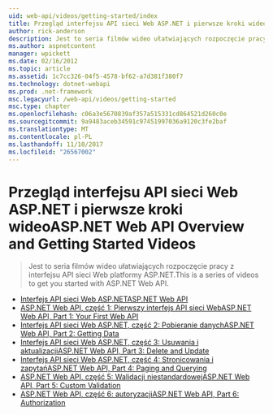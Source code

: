 ```yaml
---
uid: web-api/videos/getting-started/index
title: Przegląd interfejsu API sieci Web ASP.NET i pierwsze kroki wideo | Dokumentacja firmy Microsoft
author: rick-anderson
description: Jest to seria filmów wideo ułatwiających rozpoczęcie pracy z interfejsu API sieci Web platformy ASP.NET.
ms.author: aspnetcontent
manager: wpickett
ms.date: 02/16/2012
ms.topic: article
ms.assetid: 1c7cc326-04f5-4578-bf62-a7d381f380f7
ms.technology: dotnet-webapi
ms.prod: .net-framework
msc.legacyurl: /web-api/videos/getting-started
msc.type: chapter
ms.openlocfilehash: c06a3e5670839af357a515331cd864521d260c0e
ms.sourcegitcommit: 9a9483aceb34591c97451997036a9120c3fe2baf
ms.translationtype: MT
ms.contentlocale: pl-PL
ms.lasthandoff: 11/10/2017
ms.locfileid: "26567002"
---
```

<a name="aspnet-web-api-overview-and-getting-started-videos"></a><span data-ttu-id="b6694-103">Przegląd interfejsu API sieci Web ASP.NET i pierwsze kroki wideo</span><span class="sxs-lookup"><span data-stu-id="b6694-103">ASP.NET Web API Overview and Getting Started Videos</span></span>
====================
> <span data-ttu-id="b6694-104">Jest to seria filmów wideo ułatwiających rozpoczęcie pracy z interfejsu API sieci Web platformy ASP.NET.</span><span class="sxs-lookup"><span data-stu-id="b6694-104">This is a series of videos to get you started with ASP.NET Web API.</span></span>


- [<span data-ttu-id="b6694-105">Interfejs API sieci Web ASP.NET</span><span class="sxs-lookup"><span data-stu-id="b6694-105">ASP.NET Web API</span></span>](aspnet-web-api.md)
- [<span data-ttu-id="b6694-106">ASP.NET Web API, część 1: Pierwszy interfejs API sieci Web</span><span class="sxs-lookup"><span data-stu-id="b6694-106">ASP.NET Web API, Part 1: Your First Web API</span></span>](your-first-web-api.md)
- [<span data-ttu-id="b6694-107">Interfejs API sieci Web ASP.NET, część 2: Pobieranie danych</span><span class="sxs-lookup"><span data-stu-id="b6694-107">ASP.NET Web API, Part 2: Getting Data</span></span>](getting-data.md)
- [<span data-ttu-id="b6694-108">Interfejs API sieci Web ASP.NET, część 3: Usuwania i aktualizacji</span><span class="sxs-lookup"><span data-stu-id="b6694-108">ASP.NET Web API, Part 3: Delete and Update</span></span>](delete-and-update.md)
- [<span data-ttu-id="b6694-109">Interfejs API sieci Web ASP.NET, część 4: Stronicowania i zapytań</span><span class="sxs-lookup"><span data-stu-id="b6694-109">ASP.NET Web API, Part 4: Paging and Querying</span></span>](paging-and-querying.md)
- [<span data-ttu-id="b6694-110">ASP.NET Web API, część 5: Walidacji niestandardowej</span><span class="sxs-lookup"><span data-stu-id="b6694-110">ASP.NET Web API, Part 5: Custom Validation</span></span>](custom-validation.md)
- [<span data-ttu-id="b6694-111">ASP.NET Web API, część 6: autoryzacji</span><span class="sxs-lookup"><span data-stu-id="b6694-111">ASP.NET Web API, Part 6: Authorization</span></span>](authorization.md)
